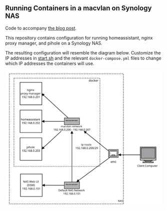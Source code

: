 ## Running Containers in a macvlan on Synology NAS

Code to accompany [the blog post](https://www.travisgeis.com/2020/07/05/homeassistant-in-docker-on-synology-nas/).

This repository contains configuration for running homeassistant, nginx proxy manager, and pihole on a Synology NAS.

The resulting configuration will resemble the diagram below. Customize the IP addresses in [start.sh](./start.sh) and the relevant `docker-compose.yml` files to change which IP addresses the containers will use.

![](./docs/nginx-macvlan.svg?raw=true)

